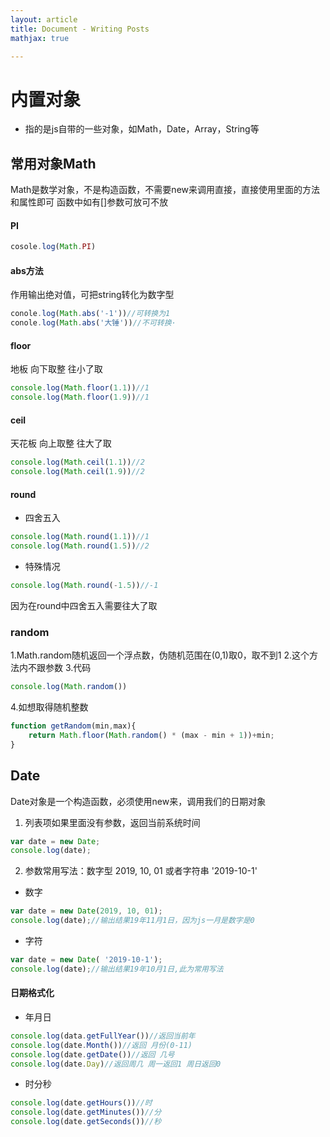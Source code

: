 ```yaml
---
layout: article
title: Document - Writing Posts
mathjax: true

---
```


# 内置对象
* 指的是js自带的一些对象，如Math，Date，Array，String等
## 常用对象Math
Math是数学对象，不是构造函数，不需要new来调用直接，直接使用里面的方法和属性即可
函数中如有[]参数可放可不放
#### PI
```javascript
cosole.log(Math.PI)
```
#### abs方法
作用输出绝对值，可把string转化为数字型
```js
conole.log(Math.abs('-1'))//可转换为1
conole.log(Math.abs('大锤'))//不可转换·
```
#### floor
地板 向下取整 往小了取
```js
console.log(Math.floor(1.1))//1
console.log(Math.floor(1.9))//1
```
#### ceil
天花板 向上取整 往大了取
```js
console.log(Math.ceil(1.1))//2
console.log(Math.ceil(1.9))//2
```
#### round
* 四舍五入
```js
console.log(Math.round(1.1))//1
console.log(Math.round(1.5))//2
```
- 特殊情况
```js
console.log(Math.round(-1.5))//-1
```
因为在round中四舍五入需要往大了取
### random
1.Math.random随机返回一个浮点数，伪随机范围在(0,1)取0，取不到1
2.这个方法内不跟参数
3.代码
```js
console.log(Math.random())
```
4.如想取得随机整数
```js
function getRandom(min,max){
	return Math.floor(Math.random() * (max - min + 1))+min;
}
```
## Date
Date对象是一个构造函数，必须使用new来，调用我们的日期对象
1. 列表项如果里面没有参数，返回当前系统时间
```js
var date = new Date;
console.log(date);
```
2. 参数常用写法：数字型 2019, 10, 01 或者字符串 '2019-10-1'
* 数字
```js
var date = new Date(2019, 10, 01);
console.log(date);//输出结果19年11月1日，因为js一月是数字是0
```
* 字符
```js
var date = new Date( '2019-10-1');
console.log(date);//输出结果19年10月1日,此为常用写法
```
#### 日期格式化
* 年月日
```js
console.log(data.getFullYear())//返回当前年
console.log(date.Month())//返回 月份(0-11)
console.log(date.getDate())//返回 几号
console.log(date.Day)//返回周几 周一返回1 周日返回0
```
 * 时分秒
 ```js
console.log(date.getHours())//时
console.log(date.getMinutes())//分
console.log(date.getSeconds())//秒
 ```